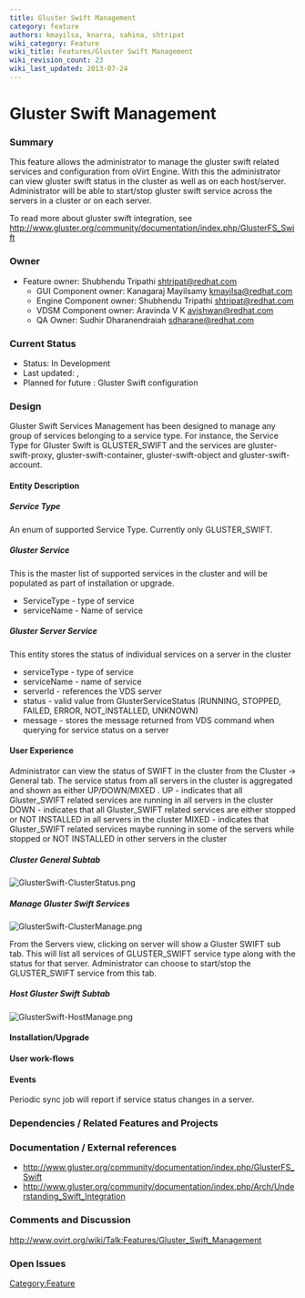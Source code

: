 ```yaml
---
title: Gluster Swift Management
category: feature
authors: kmayilsa, knarra, sahina, shtripat
wiki_category: Feature
wiki_title: Features/Gluster Swift Management
wiki_revision_count: 23
wiki_last_updated: 2013-07-24
---
```


# Gluster Swift Management

### Summary

This feature allows the administrator to manage the gluster swift related services and configuration from oVirt Engine. With this the administrator can view gluster swift status in the cluster as well as on each host/server. Administrator will be able to start/stop gluster swift service across the servers in a cluster or on each server.

To read more about gluster swift integration, see <http://www.gluster.org/community/documentation/index.php/GlusterFS_Swift>

### Owner

*   Feature owner: Shubhendu Tripathi <shtripat@redhat.com>
    -   GUI Component owner: Kanagaraj Mayilsamy <kmayilsa@redhat.com>
    -   Engine Component owner: Shubhendu Tripathi <shtripat@redhat.com>
    -   VDSM Component owner: Aravinda V K <avishwan@redhat.com>
    -   QA Owner: Sudhir Dharanendraiah <sdharane@redhat.com>

### Current Status

*   Status: In Development
*   Last updated: ,
*   Planned for future : Gluster Swift configuration

### Design

Gluster Swift Services Management has been designed to manage any group of services belonging to a service type. For instance, the Service Type for Gluster Swift is GLUSTER_SWIFT and the services are gluster-swift-proxy, gluster-swift-container, gluster-swift-object and gluster-swift-account.

#### Entity Description

##### Service Type

An enum of supported Service Type. Currently only GLUSTER_SWIFT.

##### Gluster Service

This is the master list of supported services in the cluster and will be populated as part of installation or upgrade.

*   ServiceType - type of service
*   serviceName - Name of service

##### Gluster Server Service

This entity stores the status of individual services on a server in the cluster

*   serviceType - type of service
*   serviceName - name of service
*   serverId - references the VDS server
*   status - valid value from GlusterServiceStatus (RUNNING, STOPPED, FAILED, ERROR, NOT_INSTALLED, UNKNOWN)
*   message - stores the message returned from VDS command when querying for service status on a server

#### User Experience

Administrator can view the status of SWIFT in the cluster from the Cluster -> General tab. The service status from all servers in the cluster is aggregated and shown as either UP/DOWN/MIXED . UP - indicates that all Gluster_SWIFT related services are running in all servers in the cluster DOWN - indicates that all Gluster_SWIFT related services are either stopped or NOT INSTALLED in all servers in the cluster MIXED - indicates that Gluster_SWIFT related services maybe running in some of the servers while stopped or NOT INSTALLED in other servers in the cluster

##### Cluster General Subtab

![](GlusterSwift-ClusterStatus.png "GlusterSwift-ClusterStatus.png")

##### Manage Gluster Swift Services

![](GlusterSwift-ClusterManage.png "GlusterSwift-ClusterManage.png")

From the Servers view, clicking on server will show a Gluster SWIFT sub tab. This will list all services of GLUSTER_SWIFT service type along with the status for that server. Administrator can choose to start/stop the GLUSTER_SWIFT service from this tab.

##### Host Gluster Swift Subtab

![](GlusterSwift-HostManage.png "GlusterSwift-HostManage.png")

#### Installation/Upgrade

#### User work-flows

#### Events

Periodic sync job will report if service status changes in a server.

### Dependencies / Related Features and Projects

### Documentation / External references

*   <http://www.gluster.org/community/documentation/index.php/GlusterFS_Swift>
*   <http://www.gluster.org/community/documentation/index.php/Arch/Understanding_Swift_Integration>

### Comments and Discussion

<http://www.ovirt.org/wiki/Talk:Features/Gluster_Swift_Management>

### Open Issues

<Category:Feature>
